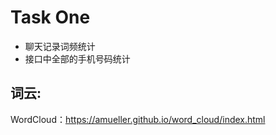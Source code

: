 # Task One

* 聊天记录词频统计
* 接口中全部的手机号码统计


## 词云:
WordCloud：https://amueller.github.io/word_cloud/index.html
